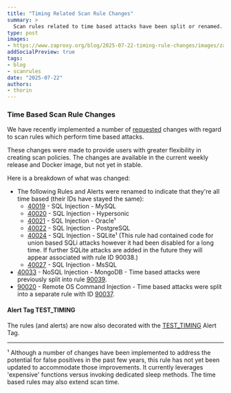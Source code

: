 ```yaml
---
title: "Timing Related Scan Rule Changes"
summary: >
  Scan rules related to time based attacks have been split or renamed.
type: post
images:
- https://www.zaproxy.org/blog/2025-07-22-timing-rule-changes/images/zapbot-clock-break.png
addSocialPreview: true
tags:
- blog
- scanrules
date: "2025-07-22"
authors:
- thorin
---
```


### Time Based Scan Rule Changes

We have recently implemented a number of [requested](https://github.com/zaproxy/zap-extensions/pull/4316) changes with regard to scan rules which perform time based attacks.

These changes were made to provide users with greater flexibility in creating scan policies. The changes are available in the current weekly release and Docker image, but not yet in stable.

Here is a breakdown of what was changed:

* The following Rules and Alerts were renamed to indicate that they're all time based (their IDs have stayed the same):
    * [40019](/docs/alerts/40019/) - SQL Injection - MySQL
    * [40020](/docs/alerts/40020/) - SQL Injection - Hypersonic
    * [40021](/docs/alerts/40021/) - SQL Injection - Oracle&sup1;
    * [40022](/docs/alerts/40022/) - SQL Injection - PostgreSQL
    * [40024](/docs/alerts/40024/) - SQL Injection - SQLite&sup1; (This rule had contained code for union based SQLi attacks however it had been disabled for a long time. If further SQLite attacks are added in the future they will appear associated with rule ID 90038.)
    * [40027](/docs/alerts/40027/) - SQL Injection - MsSQL
* [40033](/docs/alerts/40033/) - NoSQL Injection - MongoDB - Time based attacks were previously split into rule [90039](/docs/alerts/90039/).
* [90020](/docs/alerts/90020/) - Remote OS Command Injection - Time based attacks were split into a separate rule with ID [90037](/docs/alerts/90037/).

#### Alert Tag TEST_TIMING

The rules (and alerts) are now also decorated with the [TEST_TIMING](/alerttags/test_timing/) Alert Tag.

---

&sup1; Although a number of changes have been implemented to address the potential for false positives in the past few years,
this rule has not yet been updated to accommodate those improvements. 
It currently leverages 'expensive' functions versus invoking dedicated sleep methods.
The time based rules may also extend scan time.